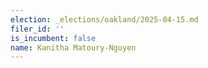 ```yaml
---
election: _elections/oakland/2025-04-15.md
filer_id: ''
is_incumbent: false
name: Kanitha Matoury-Nguyen
---
```

